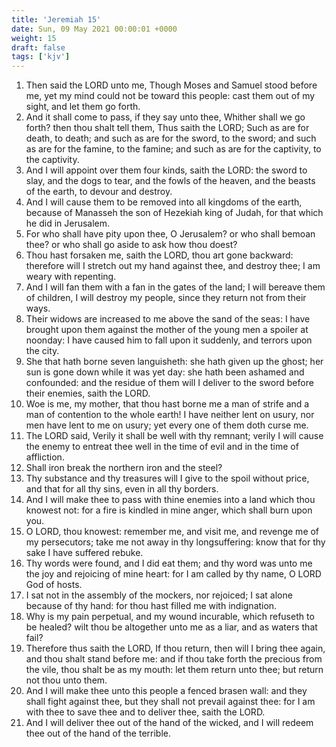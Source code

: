 ```yaml
---
title: 'Jeremiah 15'
date: Sun, 09 May 2021 00:00:01 +0000
weight: 15
draft: false
tags: ['kjv'] 
---
```


1. Then said the LORD unto me, Though Moses and Samuel stood before me, yet my mind could not be toward this people: cast them out of my sight, and let them go forth.
2. And it shall come to pass, if they say unto thee, Whither shall we go forth? then thou shalt tell them, Thus saith the LORD; Such as are for death, to death; and such as are for the sword, to the sword; and such as are for the famine, to the famine; and such as are for the captivity, to the captivity.
3. And I will appoint over them four kinds, saith the LORD: the sword to slay, and the dogs to tear, and the fowls of the heaven, and the beasts of the earth, to devour and destroy.
4. And I will cause them to be removed into all kingdoms of the earth, because of Manasseh the son of Hezekiah king of Judah, for that which he did in Jerusalem.
5. For who shall have pity upon thee, O Jerusalem? or who shall bemoan thee? or who shall go aside to ask how thou doest?
6. Thou hast forsaken me, saith the LORD, thou art gone backward: therefore will I stretch out my hand against thee, and destroy thee; I am weary with repenting.
7. And I will fan them with a fan in the gates of the land; I will bereave them of children, I will destroy my people, since they return not from their ways.
8. Their widows are increased to me above the sand of the seas: I have brought upon them against the mother of the young men a spoiler at noonday: I have caused him to fall upon it suddenly, and terrors upon the city.
9. She that hath borne seven languisheth: she hath given up the ghost; her sun is gone down while it was yet day: she hath been ashamed and confounded: and the residue of them will I deliver to the sword before their enemies, saith the LORD.
10. Woe is me, my mother, that thou hast borne me a man of strife and a man of contention to the whole earth! I have neither lent on usury, nor men have lent to me on usury; yet every one of them doth curse me.
11. The LORD said, Verily it shall be well with thy remnant; verily I will cause the enemy to entreat thee well in the time of evil and in the time of affliction.
12. Shall iron break the northern iron and the steel?
13. Thy substance and thy treasures will I give to the spoil without price, and that for all thy sins, even in all thy borders.
14. And I will make thee to pass with thine enemies into a land which thou knowest not: for a fire is kindled in mine anger, which shall burn upon you.
15. O LORD, thou knowest: remember me, and visit me, and revenge me of my persecutors; take me not away in thy longsuffering: know that for thy sake I have suffered rebuke.
16. Thy words were found, and I did eat them; and thy word was unto me the joy and rejoicing of mine heart: for I am called by thy name, O LORD God of hosts.
17. I sat not in the assembly of the mockers, nor rejoiced; I sat alone because of thy hand: for thou hast filled me with indignation.
18. Why is my pain perpetual, and my wound incurable, which refuseth to be healed? wilt thou be altogether unto me as a liar, and as waters that fail?
19. Therefore thus saith the LORD, If thou return, then will I bring thee again, and thou shalt stand before me: and if thou take forth the precious from the vile, thou shalt be as my mouth: let them return unto thee; but return not thou unto them.
20. And I will make thee unto this people a fenced brasen wall: and they shall fight against thee, but they shall not prevail against thee: for I am with thee to save thee and to deliver thee, saith the LORD.
21. And I will deliver thee out of the hand of the wicked, and I will redeem thee out of the hand of the terrible.
